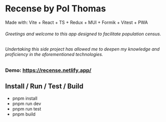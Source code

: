 # Recense by Pol Thomas

Made with: Vite + React + TS + Redux + MUI + Formik + Vitest + PWA

###### Greetings and welcome to this app designed to facilitate population census.

###### Undertaking this side project has allowed me to deepen my knowledge and proficiency in the aforementioned technologies.

### Demo: https://recense.netlify.app/

## Install / Run / Test / Build
- pnpm install
- pnpm run dev
- pnpm run test
- pnpm build